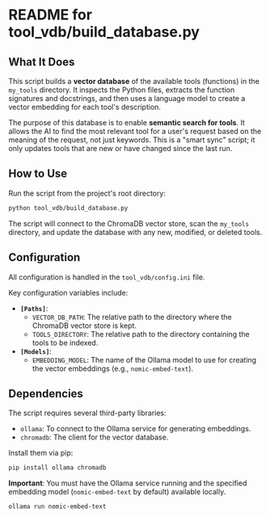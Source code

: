 # README for tool_vdb/build_database.py

## What It Does

This script builds a **vector database** of the available tools (functions) in the `my_tools` directory. It inspects the Python files, extracts the function signatures and docstrings, and then uses a language model to create a vector embedding for each tool's description.

The purpose of this database is to enable **semantic search for tools**. It allows the AI to find the most relevant tool for a user's request based on the meaning of the request, not just keywords. This is a "smart sync" script; it only updates tools that are new or have changed since the last run.

## How to Use

Run the script from the project's root directory:

```bash
python tool_vdb/build_database.py
```

The script will connect to the ChromaDB vector store, scan the `my_tools` directory, and update the database with any new, modified, or deleted tools.

## Configuration

All configuration is handled in the `tool_vdb/config.ini` file.

Key configuration variables include:

- **`[Paths]`**:
    - `VECTOR_DB_PATH`: The relative path to the directory where the ChromaDB vector store is kept.
    - `TOOLS_DIRECTORY`: The relative path to the directory containing the tools to be indexed.
- **`[Models]`**:
    - `EMBEDDING_MODEL`: The name of the Ollama model to use for creating the vector embeddings (e.g., `nomic-embed-text`).

## Dependencies

The script requires several third-party libraries:

- `ollama`: To connect to the Ollama service for generating embeddings.
- `chromadb`: The client for the vector database.

Install them via pip:
```bash
pip install ollama chromadb
```

**Important**: You must have the Ollama service running and the specified embedding model (`nomic-embed-text` by default) available locally.
```bash
ollama run nomic-embed-text
```
